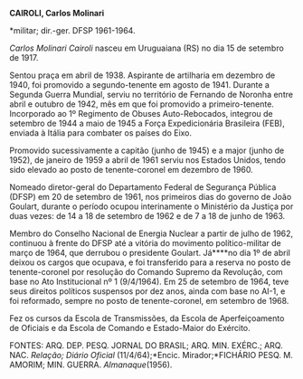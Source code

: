 **CAIROLI, Carlos Molinari**

\*militar; dir.-ger. DFSP 1961-1964.

*Carlos Molinari Cairoli* nasceu em Uruguaiana (RS) no dia 15 de
setembro de 1917.

Sentou praça em abril de 1938. Aspirante de artilharia em dezembro de
1940, foi promovido a segundo-tenente em agosto de 1941. Durante a
Segunda Guerra Mundial, serviu no território de Fernando de Noronha
entre abril e outubro de 1942, mês em que foi promovido a
primeiro-tenente. Incorporado ao 1º Regimento de Obuses Auto-Rebocados,
integrou de setembro de 1944 a maio de 1945 a Força Expedicionária
Brasileira (FEB), enviada à Itália para combater os países do Eixo.

Promovido sucessivamente a capitão (junho de 1945) e a major (junho de
1952), de janeiro de 1959 a abril de 1961 serviu nos Estados Unidos,
tendo sido elevado ao posto de tenente-coronel em dezembro de 1960.

Nomeado diretor-geral do Departamento Federal de Segurança Pública
(DFSP) em 20 de setembro de 1961, nos primeiros dias do governo de João
Goulart, durante o período ocupou interinamente o Ministério da Justiça
por duas vezes: de 14 a 18 de setembro de 1962 e de 7 a 18 de junho de
1963.

Membro do Conselho Nacional de Energia Nuclear a partir de julho de
1962, continuou à frente do DFSP até a vitória do movimento
político-militar de março de 1964, que derrubou o presidente Goulart.
Já****no dia 1º de abril deixou os cargos que ocupava, e foi transferido
para a reserva no posto de tenente-coronel por resolução do Comando
Supremo da Revolução, com base no Ato Institucional nº 1 (9/4/1964). Em
25 de setembro de 1964, teve seus direitos políticos suspensos por dez
anos, ainda com base no AI-1, e foi reformado, sempre no posto de
tenente-coronel, em setembro de 1968.

Fez os cursos da Escola de Transmissões, da Escola de Aperfeiçoamento de
Oficiais e da Escola de Comando e Estado-Maior do Exército.

FONTES: ARQ. DEP. PESQ. JORNAL DO BRASIL; ARQ. MIN. EXÉRC.; ARQ. NAC.
*Relação; Diário Oficial* (11/4/64);*Encic. Mirador;*FICHÁRIO PESQ. M.
AMORIM; MIN. GUERRA. *Almanaque*(1956).

 
